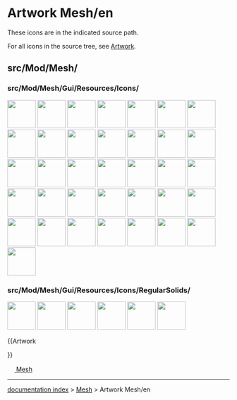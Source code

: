 # Artwork Mesh/en
These icons are in the indicated source path.

For all icons in the source tree, see [Artwork](Artwork.md).

## src/Mod/Mesh/

### src/Mod/Mesh/Gui/Resources/Icons/

<img alt="" src=images/Mesh_Add_Facet.svg  style="width:64px;"> <img alt="" src=images/mesh_Boundary.svg  style="width:64px;"> <img alt="" src=images/Mesh_Bounding_Box.svg  style="width:64px;"> <img alt="" src=images/Mesh_Cross_Sections.svg  style="width:64px;"> <img alt="" src=images/Mesh_Curvature_Info.svg  style="width:64px;"> <img alt="" src=images/Mesh_Curvature_Plot.svg  style="width:64px;"> <img alt="" src=images/mesh_Cut.svg  style="width:64px;"> <img alt="" src=images/Mesh_Decimating.svg  style="width:64px;"> <img alt="" src=images/Mesh_Difference.svg  style="width:64px;"> <img alt="" src=images/Mesh_Evaluate_Solid.svg  style="width:64px;"> <img alt="" src=images/Mesh_Evaluation.svg  style="width:64px;"> <img alt="" src=images/Mesh_Export_Mesh.svg  style="width:64px;"> <img alt="" src=images/Mesh_Fill_up_Holes.svg  style="width:64px;"> <img alt="" src=images/Mesh_Flip_Normals.svg  style="width:64px;"> <img alt="" src=images/Mesh_Harmonize_Normals.svg  style="width:64px;"> <img alt="" src=images/Mesh_Import_Mesh.svg  style="width:64px;"> <img alt="" src=images/Mesh_Intersection.svg  style="width:64px;"> <img alt="" src=images/Mesh_Merge.svg  style="width:64px;"> <img alt="" src=images/Mesh_Mesh_from_Shape.svg  style="width:64px;"> <img alt="" src=images/mesh_Pipette.svg  style="width:64px;"> <img alt="" src=images/Mesh_Poly_Trim.svg  style="width:64px;"> <img alt="" src=images/Mesh_Regular_Solid.svg  style="width:64px;"> <img alt="" src=images/Mesh_Remesh_Gmsh.svg  style="width:64px;"> <img alt="" src=images/Mesh_Remove_Comp_by_Hand.svg  style="width:64px;"> <img alt="" src=images/Mesh_Remove_Components.svg  style="width:64px;"> <img alt="" src=images/Mesh_Scale.svg  style="width:64px;"> <img alt="" src=images/Mesh_Section_by_Plane.svg  style="width:64px;"> <img alt="" src=images/Mesh_Segmentation.svg  style="width:64px;"> <img alt="" src=images/Mesh_Segmentation_Best_Fit.svg  style="width:64px;"> <img alt="" src=images/Mesh_Smoothing.svg  style="width:64px;"> <img alt="" src=images/Mesh_SplitComponents.svg  style="width:64px;"> <img alt="" src=images/Mesh_Tree.svg  style="width:64px;"> <img alt="" src=images/Mesh_Tree_Curvature_Plot.svg  style="width:64px;"> <img alt="" src=images/Mesh_Trim_by_Plane.svg  style="width:64px;"> <img alt="" src=images/Mesh_Union.svg  style="width:64px;"> <img alt="" src=images/Workbench_Mesh.svg  style="width:64px;">

### src/Mod/Mesh/Gui/Resources/Icons/RegularSolids/

<img alt="" src=images/Mesh_Cone.svg  style="width:64px;"> <img alt="" src=images/Mesh_Cube.svg  style="width:64px;"> <img alt="" src=images/Mesh_Cylinder.svg  style="width:64px;"> <img alt="" src=images/Mesh_Ellipsoid.svg  style="width:64px;"> <img alt="" src=images/Mesh_Sphere.svg  style="width:64px;"> <img alt="" src=images/Mesh_Torus.svg  style="width:64px;">


{{Artwork

}} 

[<img src="images/Property.png" style="width:16px"> Mesh](Category_Mesh.md)

---
[documentation index](../README.md) > [Mesh](Category_Mesh.md) > Artwork Mesh/en
